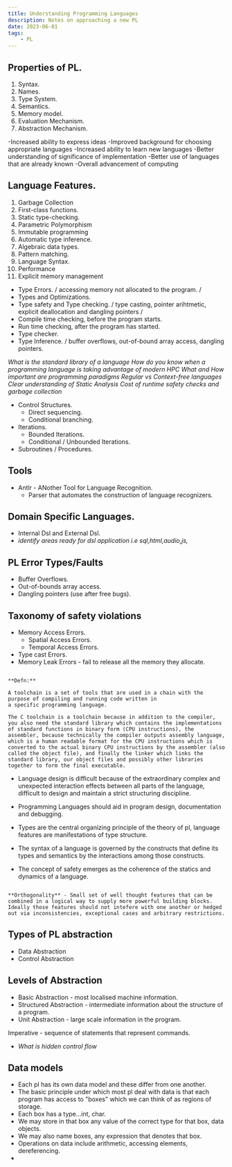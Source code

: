 ```yaml
---
title: Understanding Programming Languages
description: Notes on approaching a new PL
date: 2023-06-01
tags:
    - PL
---
```

## Properties of PL.

1. Syntax.
2. Names.
3. Type System.
4. Semantics.
5. Memory model.
6. Evaluation Mechanism.
7. Abstraction Mechanism.


-Increased ability to express ideas
-Improved background for choosing appropriate languages
-Increased ability to learn new languages
-Better understanding of significance of implementation
-Better use of languages that are already known
-Overall advancement of computing

## Language Features.

1. Garbage Collection
2. First-class functions.
3. Static type-checking.
4. Parametric Polymorphism
5. Immutable programming
6. Automatic type inference.
7. Algebraic data types.
8. Pattern matching.
9. Language Syntax.
10. Performance
11. Explicit memory management

- Type Errors. / accessing memory not allocated to the program. /
- Types and Optimizations.
- Type safety and Type checking.
/ type casting, pointer arihtmetic, explicit deallocation and dangling pointers /
- Compile time checking, before the program starts.
- Run time checking, after the program has started.
- Type checker.
- Type Inference.
/ buffer overflows, out-of-bound array access, dangling pointers.

*What is the standard library of a language*
*How do you know when a programming language is taking advantage of modern HPC*
*What and How important are programming paradigms*
*Regular vs Context-free languages*
*Clear understanding of Static Analysis*
*Cost of runtime safety checks and garbage collection*


- Control Structures.
    - Direct sequencing.
    - Conditional branching.
- Iterations.
    - Bounded Iterations.
    - Conditional / Unbounded Iterations.
- Subroutines / Procedures.


## Tools

- Antlr - ANother Tool for Language Recognition.
    - Parser that automates the construction of language recognizers.


## Domain Specific Languages.

- Internal Dsl and External Dsl.
- *identify areas ready for dsl application i.e sql,html,audio,js,*

## PL Error Types/Faults

- Buffer Overflows.
- Out-of-bounds array access.
- Dangling pointers (use after free bugs).

## Taxonomy of safety violations

- Memory Access Errors.
    - Spatial Access Errors.
    - Temporal Access Errors.
- Type cast Errors.
- Memory Leak Errors - fail to release all the memory they allocate.


```eng

**Defn:**

A toolchain is a set of tools that are used in a chain with the purpose of compiling and running code written in
a specific programming language.

The C toolchain is a toolchain because in addition to the compiler, you also need the standard library which contains the implementations of standard functions in binary form (CPU instructions), the assembler, because technically the compiler outputs assembly language, which is a human readable format for the CPU instructions which is converted to the actual binary CPU instructions by the assembler (also called the object file), and finally the linker which links the standard library, our object files and possibly other libraries together to form the final executable.

```

- Language design is difficult because of the extraordinary complex and unexpected interaction effects between all parts of the language, difficult to design and maintain a strict structuring discipline.

- Programming Languages should aid in program design, documentation and debugging.

- Types are the central organizing principle of the theory of pl, language features are manifestations of type structure.

- The syntax of a language is governed by the constructs that define its types and semantics by the interactions among those constructs.

- The concept of safety emerges as the coherence of the statics and dynamics of a language.

```eng

**Orthogonality** - Small set of well thought features that can be combined in a logical way to supply more powerful building blocks.
Ideally those features should not intefere with one another or hedged out via inconsistencies, exceptional cases and arbitrary restrictions. 

```

## Types of PL abstraction

- Data Abstraction
- Control Abstraction

## Levels of Abstraction

- Basic Abstraction - most localised machine information.
- Structured Abstraction - intermediate information about the structure of a program.
- Unit Abstraction - large scale information in the program.

Imperative - sequence of statements that represent commands.

- *What is hidden control flow*

## Data models

- Each pl has its own data model and these differ from one another.
- The basic principle under which most pl deal with data is that each program has access to "boxes" which we can think of as regions of storage.
- Each box has a type...int, char.
- We may store in that box any value of the correct type for that box, data objects.
- We may also name boxes, any expression that denotes that box.
- Operations on data include arithmetic, accessing elements, dereferencing.
- 